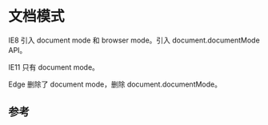 # 文档模式

IE8 引入 document mode 和 browser mode。引入 document.documentMode API。

IE11 只有 document mode。

Edge 删除了 document mode，删除 document.documentMode。

## 参考



